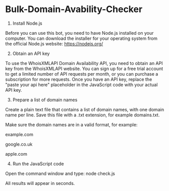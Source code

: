 # Bulk-Domain-Avability-Checker

1) Install Node.js

Before you can use this bot, you need to have Node.js installed on your computer. You can download the installer for your operating system from the official Node.js website: https://nodejs.org/

2) Obtain an API key

To use the WhoisXMLAPI Domain Availability API, you need to obtain an API key from the WhoisXMLAPI website. You can sign up for a free trial account to get a limited number of API requests per month, or you can purchase a subscription for more requests. Once you have an API key, replace the "paste your api here" placeholder in the JavaScript code with your actual API key.

3) Prepare a list of domain names

Create a plain text file that contains a list of domain names, with one domain name per line. Save this file with a .txt extension, for example domains.txt.

Make sure the domain names are in a valid format, for example:

example.com

google.co.uk

apple.com

4) Run the JavaScript code

Open the command window and type: node check.js

All results will appear in seconds.
